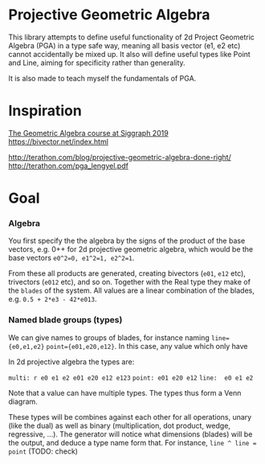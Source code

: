 # Projective Geometric Algebra

This library attempts to define useful functionality of 2d Project Geometric Algebra (PGA) in a type safe way, meaning all basis vector (e1, e2 etc) cannot accidentally be mixed up. It also will define useful types like Point and Line, aiming for specificity rather than generality.

It is also made to teach myself the fundamentals of PGA.

# Inspiration
[The Geometric Algebra course at Siggraph 2019](https://www.youtube.com/watch?v=tX4H_ctggYo)
https://bivector.net/index.html

http://terathon.com/blog/projective-geometric-algebra-done-right/
http://terathon.com/pga_lengyel.pdf

# Goal

### Algebra
You first specify the the algebra by the signs of the product of the base vectors, e.g. 0++ for 2d projective geometric algebra, which would be the base vectors `e0^2=0, e1^2=1, e2^2=1`.

From these all products are generated, creating bivectors (`e01`, `e12` etc), trivectors (`e012` etc), and so on. Together with the Real type they make of the `blades` of the system. All values are a linear combination of the blades, e.g. `0.5 + 2*e3 - 42*e013`.

### Named blade groups (types)
We can give names to groups of blades, for instance naming `line={e0,e1,e2}`  `point={e01,e20,e12}`. In this case, any value which only have

In 2d projective algebra the types are:

`multi: r e0 e1 e2 e01 e20 e12 e123`
`point: e01 e20 e12`
`line:  e0 e1 e2`

Note that a value can have multiple types. The types thus form a Venn diagram.

These types will be combines against each other for all operations, unary (like the dual) as well as binary (multiplication, dot product, wedge, regressive, ...). The generator will notice what dimensions (blades) will be the output, and deduce a type name form that. For instance, `line ^ line = point` (TODO: check)
